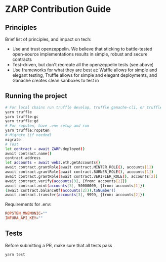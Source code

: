 # ZARP Contribution Guide

## Principles

Brief list of principles, and impact on tech:

- Use and trust openzeppelin. We believe that sticking to battle-tested open-source implementations results in simple, robust and secure contracts
- Test-driven, but don't recreate all the openzeppelin tests (see above)
- Use frameworks for what they are best at: Waffle allows for simple and elegant testing, Truffle allows for simple and elegant deployments, and Ganache creates clean sanboxes to test in

## Running the project

```sh
# For local chains run truffle develop, truffle ganache-cli, or truffle ganache-desktop
yarn truffle
yarn truffle:gc
yarn truffle:gd
# For ropsten, have .env setup and run
yarn truffle:ropsten
# Migrate (if needed)
migrate
# Test
let contract = await ZARP.deployed()
await contract.name()
contract.address
let accounts = await web3.eth.getAccounts()
await contract.grantRole(await contract.MINTER_ROLE(), accounts[1])
await contract.grantRole(await contract.BURNER_ROLE(), accounts[1])
await contract.grantRole(await contract.VERIFIER_ROLE(), accounts[2])
await contract.verify(accounts[3], {from: accounts[2]})
await contract.mint(accounts[3], 50000000, {from: accounts[1]})
(await contract.balanceOf(accounts[2])).toNumber()
await contract.transfer(accounts[3], 9999, {from: accounts[2]})
```

Requirements for .env:

```conf
ROPSTEN_MNEMONIC=""
INFURA_API_KEY=""
```

## Tests

Before submitting a PR, make sure that all tests pass

`yarn test`
